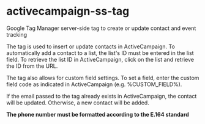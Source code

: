 # activecampaign-ss-tag
Google Tag Manager server-side tag to create or update contact and event tracking

The tag is used to insert or update contacts in ActiveCampaign. To automatically add a contact to a list, the list's ID must be entered in the list field. To retrieve the list ID in ActiveCampaign, click on the list and retrieve the ID from the URL.

The tag also allows for custom field settings. To set a field, enter the custom field code as indicated in ActiveCampaign (e.g. %CUSTOM_FIELD%).

If the email passed to the tag already exists in ActiveCampaign, the contact will be updated. Otherwise, a new contact will be added.

<b>The phone number must be formatted according to the E.164 standard</b>
